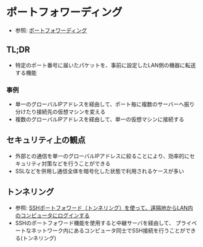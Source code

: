 # ポートフォワーディング
- 参照: [ポートフォワーディング](https://www.idcf.jp/words/port-forwarding.html)

## TL;DR
- 特定のポート番号に届いたパケットを、事前に設定したLAN側の機器に転送する機能

### 事例
- 単一のグローバルIPアドレスを経由して、ポート毎に複数のサーバーへ振り分けたり接続先の仮想マシンを変える
- 複数のグローバルIPアドレスを経由して、単一の仮想マシンに接続する

## セキュリティ上の観点
- 外部との通信を単一のグローバルIPアドレスに絞ることにより、効率的にセキュリティ対策などを行うことができる
- SSLなどを併用し通信全体を暗号化した状態で利用されるケースが多い

## トンネリング
- 参照: [SSHポートフォワード（トンネリング）を使って、遠隔地からLAN内のコンピュータにログインする](https://www.clear-code.com/blog/2014/9/12.html)
- SSHのポートフォワード機能を使用すると中継サーバを経由して、
  プライベートなネットワーク内にあるコンピュータ同士でSSH接続を行うことができる(トンネリング)
